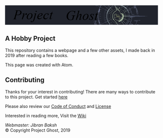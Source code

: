 ![Logo](/res/Images/Logo.png)

A Hobby Project
---

This repository contains a webpage and a few other assets, I made back in 2019
after reading a few books.


This page was created with Atom.


## Contributing

Thanks for your interest in contributing! There are many ways to contribute to this project.
Get started [here](CONTRIBUTING.md)

Please also review our [Code of Conduct](CODE-OF-CONDUCT.md) and [License](LICENSE)

Interested in reading more, Visit the [Wiki](https://github.com/Mr-The-Ghost/Project-Ghost/wiki)

<em> Webmaster: Jibran Baksh </em> <br>
&copy; Copyright Project Ghost, 2019
